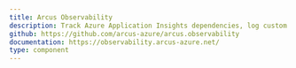 ```yaml
---
title: Arcus Observability
description: Track Azure Application Insights dependencies, log custom metrics and log multi-dimensional telemetry data via the common ILogger infrastructure.
github: https://github.com/arcus-azure/arcus.observability
documentation: https://observability.arcus-azure.net/
type: component
---
```


